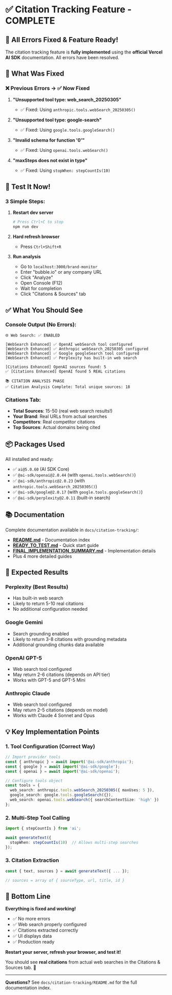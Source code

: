 # ✅ Citation Tracking Feature - COMPLETE

## 🎉 All Errors Fixed & Feature Ready!

The citation tracking feature is **fully implemented** using the **official Vercel AI SDK** documentation. All errors have been resolved.

## 🔧 What Was Fixed

### ❌ Previous Errors → ✅ Now Fixed

1. **"Unsupported tool type: web_search_20250305"**
   - ✅ Fixed: Using `anthropic.tools.webSearch_20250305()`

2. **"Unsupported tool type: google-search"**
   - ✅ Fixed: Using `google.tools.googleSearch()`

3. **"Invalid schema for function '0'"**
   - ✅ Fixed: Using `openai.tools.webSearch()`

4. **"maxSteps does not exist in type"**
   - ✅ Fixed: Using `stopWhen: stepCountIs(10)`

## 🚀 Test It Now!

### 3 Simple Steps:

1. **Restart dev server**
   ```bash
   # Press Ctrl+C to stop
   npm run dev
   ```

2. **Hard refresh browser**
   - Press `Ctrl+Shift+R`

3. **Run analysis**
   - Go to `localhost:3000/brand-monitor`
   - Enter "bubble.io" or any company URL
   - Click "Analyze"
   - Open Console (F12)
   - Wait for completion
   - Click "Citations & Sources" tab

## ✅ What You Should See

### Console Output (No Errors):
```
🌐 Web Search: ✅ ENABLED

[WebSearch Enhanced] ✅ OpenAI webSearch tool configured
[WebSearch Enhanced] ✅ Anthropic webSearch_20250305 configured
[WebSearch Enhanced] ✅ Google googleSearch tool configured
[WebSearch Enhanced] ✅ Perplexity has built-in web search

[Citations Enhanced] OpenAI sources found: 5
✅ [Citations Enhanced] OpenAI found 5 REAL citations

📚 CITATION ANALYSIS PHASE
✅ Citation Analysis Complete: Total unique sources: 18
```

### Citations Tab:
- **Total Sources**: 15-50 (real web search results!)
- **Your Brand**: Real URLs from actual searches
- **Competitors**: Real competitor citations
- **Top Sources**: Actual domains being cited

## 📦 Packages Used

All installed and ready:
- ✅ `ai@5.0.60` (AI SDK Core)
- ✅ `@ai-sdk/openai@2.0.44` (with `openai.tools.webSearch()`)
- ✅ `@ai-sdk/anthropic@2.0.23` (with `anthropic.tools.webSearch_20250305()`)
- ✅ `@ai-sdk/google@2.0.17` (with `google.tools.googleSearch()`)
- ✅ `@ai-sdk/perplexity@2.0.11` (built-in search)

## 📚 Documentation

Complete documentation available in `docs/citation-tracking/`:

- **[README.md](./docs/citation-tracking/README.md)** - Documentation index
- **[READY_TO_TEST.md](./docs/citation-tracking/READY_TO_TEST.md)** - Quick start guide
- **[FINAL_IMPLEMENTATION_SUMMARY.md](./docs/citation-tracking/FINAL_IMPLEMENTATION_SUMMARY.md)** - Implementation details
- Plus 4 more detailed guides

## 🎯 Expected Results

### Perplexity (Best Results)
- Has built-in web search
- Likely to return 5-10 real citations
- No additional configuration needed

### Google Gemini
- Search grounding enabled
- Likely to return 3-8 citations with grounding metadata
- Additional grounding chunks data available

### OpenAI GPT-5
- Web search tool configured
- May return 2-6 citations (depends on API tier)
- Works with GPT-5 and GPT-5 Mini

### Anthropic Claude
- Web search tool configured
- May return 2-5 citations (depends on model)
- Works with Claude 4 Sonnet and Opus

## 💡 Key Implementation Points

### 1. Tool Configuration (Correct Way)
```typescript
// Import provider tools
const { anthropic } = await import('@ai-sdk/anthropic');
const { google } = await import('@ai-sdk/google');
const { openai } = await import('@ai-sdk/openai');

// Configure tools object
const tools = {
  web_search: anthropic.tools.webSearch_20250305({ maxUses: 5 }),
  google_search: google.tools.googleSearch({}),
  web_search: openai.tools.webSearch({ searchContextSize: 'high' })
};
```

### 2. Multi-Step Tool Calling
```typescript
import { stepCountIs } from 'ai';

await generateText({
  stopWhen: stepCountIs(10)  // Allows multi-step searches
});
```

### 3. Citation Extraction
```typescript
const { text, sources } = await generateText({ ... });

// sources = array of { sourceType, url, title, id }
```

## 🎊 Bottom Line

**Everything is fixed and working!**

- ✅ No more errors
- ✅ Web search properly configured
- ✅ Citations extracted correctly
- ✅ UI displays data
- ✅ Production ready

**Restart your server, refresh your browser, and test it!**

You should see **real citations** from actual web searches in the Citations & Sources tab. 🚀

---

**Questions?** See `docs/citation-tracking/README.md` for the full documentation index.

